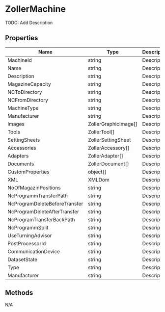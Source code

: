 # ZollerMachine
TODO: Add Description

## Properties
| Name | Type | Description |
| --- | --- | --- |
| MachineId | string | Description |
| Name | string | Description |
| Description | string | Description |
| MagazineCapacity | string | Description |
| NCToDirectory | string | Description |
| NCFromDirectory | string | Description |
| MachineType | string | Description |
| Manufacturer | string | Description |
| Images | ZollerGraphicImage[] | Description |
| Tools | ZollerTool[] | Description |
| SettingSheets | ZollerSettingSheet | Description |
| Accessories | ZollerAccessory[] | Description |
| Adapters | ZollerAdapter[] | Description |
| Documents | ZollerDocument[] | Description |
| CustomProperties | object[] | Description |
| XML | XMLDom | Description |
| NoOfMagazinPositions | string | Description |
| NcProgrammTransferPath | string | Description |
| NcProgramDeleteBeforeTransfer | string | Description |
| NcProgramDeleteAfterTransfer | string | Description |
| NcProgramTransferBackPath | string | Description |
| NcProgrammSplit | string | Description |
| UseTurningAdvisor | string | Description |
| PostProcessorId | string | Description |
| CommunicationDevice | string | Description |
| DatasetState | string | Description |
| Type | string | Description |
| Manufacturer | string | Description |

## Methods
N/A

